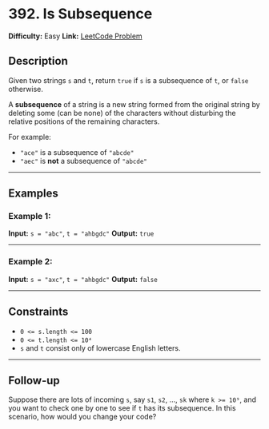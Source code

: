 # 392. Is Subsequence

**Difficulty:** Easy
**Link:** [LeetCode Problem](https://leetcode.com/problems/is-subsequence/)

## Description

Given two strings `s` and `t`, return `true` if `s` is a subsequence of `t`, or `false` otherwise.

A **subsequence** of a string is a new string formed from the original string by deleting some (can be none) of the characters without disturbing the relative positions of the remaining characters.

For example:

- `"ace"` is a subsequence of `"abcde"`
- `"aec"` is **not** a subsequence of `"abcde"`

---

## Examples

### Example 1:

**Input:**
`s = "abc"`, `t = "ahbgdc"`
**Output:**
`true`

---

### Example 2:

**Input:**
`s = "axc"`, `t = "ahbgdc"`
**Output:**
`false`

---

## Constraints

- `0 <= s.length <= 100`
- `0 <= t.length <= 10⁴`
- `s` and `t` consist only of lowercase English letters.

---

## Follow-up

Suppose there are lots of incoming `s`, say `s1`, `s2`, ..., `sk` where `k >= 10⁹`, and you want to check one by one to see if `t` has its subsequence.
In this scenario, how would you change your code?

